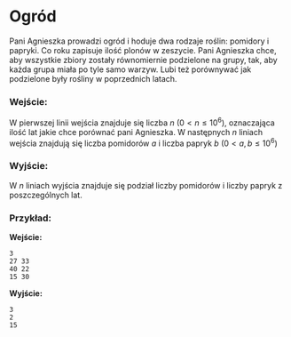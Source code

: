 # Ogród

Pani Agnieszka prowadzi ogród i hoduje dwa rodzaje roślin: pomidory i papryki. Co roku zapisuje ilość plonów w zeszycie. Pani Agnieszka chce, aby wszystkie zbiory zostały równomiernie podzielone na grupy, tak, aby każda grupa miała po tyle samo warzyw. Lubi też porównywać jak podzielone były rośliny w poprzednich latach.

### Wejście:

W pierwszej linii wejścia znajduje się liczba $n$ ($0 < n \le 10^6$), oznaczająca ilość lat jakie chce porównać pani Agnieszka.
W następnych $n$ liniach wejścia znajdują się liczba pomidorów $a$ i liczba papryk $b$ ($0 < a, b \le 10^6$)

### Wyjście:

 W $n$ liniach wyjścia znajduje się podział liczby pomidorów i liczby papryk z poszczególnych lat.

### Przykład:

**Wejście:**
```
3
27 33
40 22
15 30
```

**Wyjście:**
```
3
2
15
```